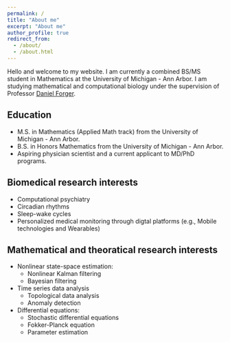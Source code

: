 ```yaml
---
permalink: /
title: "About me"
excerpt: "About me"
author_profile: true
redirect_from: 
  - /about/
  - /about.html
---
```


Hello and welcome to my website. I am currently a combined BS/MS student in Mathematics at the University of Michigan - Ann Arbor. I am studying mathematical and computational biology under the supervision of Professor [Daniel Forger](https://websites.umich.edu/~forger/). 

Education
------
- M.S. in Mathematics (Applied Math track) from the University of Michigan - Ann Arbor.
- B.S. in Honors Mathematics from the University of Michigan - Ann Arbor.
- Aspiring physician scientist and a current applicant to MD/PhD programs.

Biomedical research interests
------
- Computational psychiatry
- Circadian rhythms 
- Sleep-wake cycles
- Personalized medical monitoring through digtal platforms (e.g., Mobile technologies and Wearables) 

Mathematical and theoratical research interests
------
- Nonlinear state-space estimation: 
  - Nonlinear Kalman filtering
  - Bayesian filtering
- Time series data analysis
  - Topological data analysis
  - Anomaly detection
- Differential equations: 
  - Stochastic differential equations
  - Fokker-Planck equation
  - Parameter estimation

<!-- I received my Ph.D. in [Systems Engineering](https://poly.engineering.asu.edu/engineering/phd-systems-engineering/) from the [Ira A. Fulton School of Engineering](https://engineering.asu.edu/), Arizona State University. There, I researched in the field of Robotics and Dynamics for Rehabilitation Application. I was advised by [Dr. Sangram Redkar](https://isearch.asu.edu/profile/1114748) and [Dr. Thomas Sugar](https://isearch.asu.edu/profile/227786) in the [Robotics and Dynamical Systems Group](https://labs.engineering.asu.edu/rads/). I received my Master of Science (MS) degree in [Mechanical Engineering](https://semte.engineering.asu.edu/mechanical-graduate/) from the [Ira A. Fulton School of Engineering](https://engineering.asu.edu/), Arizona State University and my Bachelor of Engineering (BE) Degree in Mechanical Engineering from the [University of Mumbai](http://mu.ac.in/). -->

<!-- <img align="middle" src="https://DrSGBhat.github.io/files/sandesh.jpg?raw=true" alt="Photo" style="width: 700px; border-radius: 10px; padding: 8px 8px 8px 8px"/>  -->



